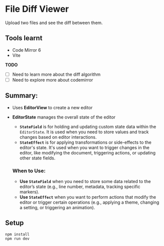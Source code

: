 # File Diff Viewer

Upload two files and see the diff between them.


## Tools learnt

* Code Mirror 6
* Vite

**TODO**
- [ ] Need to learn more about the diff algorithm
- [ ] Need to explore more about codemirror

## Summary:
- Uses **EditorView** to create a new editor
- **EditorState** manages the overall state of the editor
  - **`StateField`** is for holding and updating custom state data within the `EditorState`. It is used when you need to store values and track changes based on editor interactions.
  - **`StateEffect`** is for applying transformations or side-effects to the editor's state. It's used when you want to trigger changes in the editor, like modifying the document, triggering actions, or updating other state fields.

  ### When to Use:
  - **Use `StateField`** when you need to store some data related to the editor’s state (e.g., line number, metadata, tracking specific markers).
  - **Use `StateEffect`** when you want to perform actions that modify the editor or trigger certain operations (e.g., applying a theme, changing a setting, or triggering an animation).


## Setup

```
npm install
npm run dev
```





